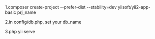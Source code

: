 1.composer create-project --prefer-dist --stability=dev yiisoft/yii2-app-basic prj_name

2.in config/db.php, set your db_name

3.php yii serve
